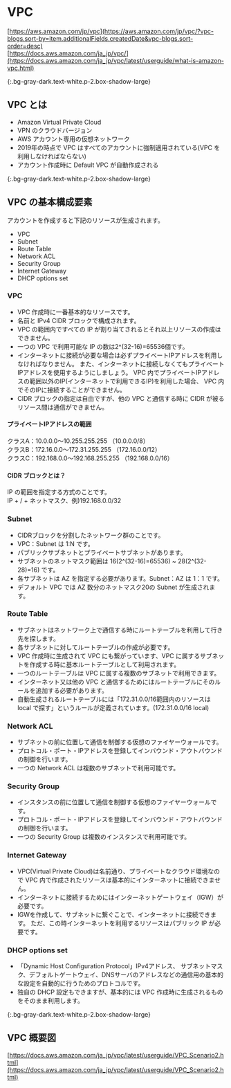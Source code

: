 # VPC
[https://aws.amazon.com/jp/vpc](https://aws.amazon.com/jp/vpc/?vpc-blogs.sort-by=item.additionalFields.createdDate&vpc-blogs.sort-order=desc)  
[https://docs.aws.amazon.com/ja_jp/vpc/](https://docs.aws.amazon.com/ja_jp/vpc/latest/userguide/what-is-amazon-vpc.html)

{:.bg-gray-dark.text-white.p-2.box-shadow-large}
## VPC とは
- Amazon Virtual Private Cloud  
- VPN のクラウドバージョン  
- AWS アカウント専用の仮想ネットワーク  
- 2019年の時点で VPC はすべてのアカウントに強制適用されている(VPC を利用しなければならない)  
- アカウント作成時に Default VPC が自動作成される

{:.bg-gray-dark.text-white.p-2.box-shadow-large}
## VPC の基本構成要素
アカウントを作成すると下記のリソースが生成されます。
- VPC
- Subnet
- Route Table
- Network ACL
- Security Group
- Internet Gateway
- DHCP options set

### VPC
- VPC 作成時に一番基本的なリソースです。  
- 名前と IPv4 CIDR ブロックで構成されます。  
- VPC の範囲内ですべての IP が割り当てされるとそれ以上リソースの作成はできません。  
- 一つの VPC で利用可能な IP の数は2^(32-16)=65536個です。
- インターネットに接続が必要な場合は必ずプライベートIPアドレスを利用しなければなりません。
また、インターネットに接続しなくてもプライベートIPアドレスを使用するようにしましょう。
VPC 内でプライベートIPアドレスの範囲以外のIP(インターネットで利用できるIP)を利用した場合、
VPC 内でそのIPに接続することができません。
- CIDR ブロックの指定は自由ですが、他の VPC と通信する時に CIDR が被るリソース間は通信ができません。

#### プライベートIPアドレスの範囲
クラスA：10.0.0.0～10.255.255.255 （10.0.0.0/8）  
クラスB：172.16.0.0～172.31.255.255 （172.16.0.0/12）  
クラスC：192.168.0.0～192.168.255.255 （192.168.0.0/16）

#### CIDR ブロックとは？
IP の範囲を指定する方式のことです。  
IP + / + ネットマスク、例)192.168.0.0/32  

### Subnet
- CIDRブロックを分割したネットワーク群のことです。
- VPC：Subnet は 1:N です。
- パブリックサブネットとプライベートサブネットがあります。
- サブネットのネットマスク範囲は 16(2^(32-16)=65536) ~ 28(2^(32-28)=16) です。
- 各サブネットは AZ を指定する必要があります。Subnet：AZ は 1：1 です。
- デフォルト VPC では AZ 数分のネットマスク20の Subnet が生成されます。

### Route Table
- サブネットはネットワーク上で通信する時にルートテーブルを利用して行き先を探します。
- 各サブネットに対してルートテーブルの作成が必要です。
- VPC 作成時に生成されて VPC にも繋がっています、VPC に属するサブネットを作成する時に基本ルートテーブルとして利用されます。
- 一つのルートテーブルは VPC に属する複数のサブネットで利用できます。
- インターネット又は他の VPC と通信するためにはルートテーブルにそのルールを追加する必要があります。
- 自動生成されるルートテーブルには「172.31.0.0/16範囲内のリソースは local で探す」というルールが定義されています。(172.31.0.0/16 local)

### Network ACL
- サブネットの前に位置して通信を制御する仮想のファイヤーウォールです。
- プロトコル・ポート・IPアドレスを登録してインバウンド・アウトバウンドの制御を行います。
- 一つの Network ACL は複数のサブネットで利用可能です。

### Security Group
- インスタンスの前に位置して通信を制御する仮想のファイヤーウォールです。
- プロトコル・ポート・IPアドレスを登録してインバウンド・アウトバウンドの制御を行います。
- 一つの Security Group は複数のインスタンスで利用可能です。

### Internet Gateway
- VPC(Virtual Private Cloud)は名前通り、プライベートなクラウド環境なので VPC 内で作成されたリソースは基本的にインターネットに接続できません。
- インターネットに接続するためにはインターネットゲートウェイ（IGW）が必要です。
- IGWを作成して、サブネットに繋ぐことで、インターネットに接続できます。
ただ、この時インターネットを利用するリソースはパブリック IP が必要です。

### DHCP options set
- 「Dynamic Host Configuration Protocol」IPv4アドレス、 サブネットマスク、デフォルトゲートウェイ、DNSサーバのアドレスなどの通信用の基本的な設定を自動的に行うためのプロトコルです。
- 独自の DHCP 設定もできますが、基本的には VPC 作成時に生成されるものをそのまま利用します。 

{:.bg-gray-dark.text-white.p-2.box-shadow-large}
## VPC 概要図
[https://docs.aws.amazon.com/ja_jp/vpc/latest/userguide/VPC_Scenario2.html](https://docs.aws.amazon.com/ja_jp/vpc/latest/userguide/VPC_Scenario2.html)  
